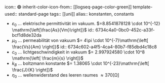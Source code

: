 icon:: 🟢
inherit-color-icon-from:: [[logseq-page-color-green]] 
template-used:: standard-page
tags:: [[uni]] 
alias:: konstanten, constants

- $\varepsilon_0$ ... elektrische permittivität im vakuum. $=8.8541878128 \cdot 10^{-12} \mathrm{\left[\frac{As}{Vm}\right]}$
  id:: 6734c4a0-0bc0-452c-a33f-bcf1d8de32da
- $\mu_0$ ... permeabilität von vakuum $= 4\pi \cdot 10^{-7}\mathrm{\left[ \frac{Vs}{Am} \right]}$
  id:: 6734c602-a4f5-4ca4-80b7-f85dbd4c18c8
- $c_0$ ... lichtgeschwindigkeit in vakuum $=  2.997924580 \cdot 10^8 \mathrm{\left[ \frac{m}{s} \right]}$
- $k_B$ ... boltzmann konstante $= 1.38065 \cdot 10^{-23}\mathrm{\left[ \frac{J}{K} \right]}$
- $\eta_0$ ... wellenwiderstand des leeren raumes $\approx 370 \mathrm{\left[ \Omega \right]}$